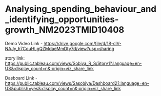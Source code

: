 # Analysing_spending_behaviour_and_identifying_opportunities-growth_NM2023TMID10408

Demo Video Link - https://drive.google.com/file/d/18-clV-NAJy_h7CouHLgQZMdaeMmDty7d/view?usp=sharing

story link: https://public.tableau.com/views/Sobiya_R_S/Story1?:language=en-US&:display_count=n&:origin=viz_share_link

Dasboard Link - https://public.tableau.com/views/Sasobiya/Dashboard2?:language=en-US&publish=yes&:display_count=n&:origin=viz_share_link
